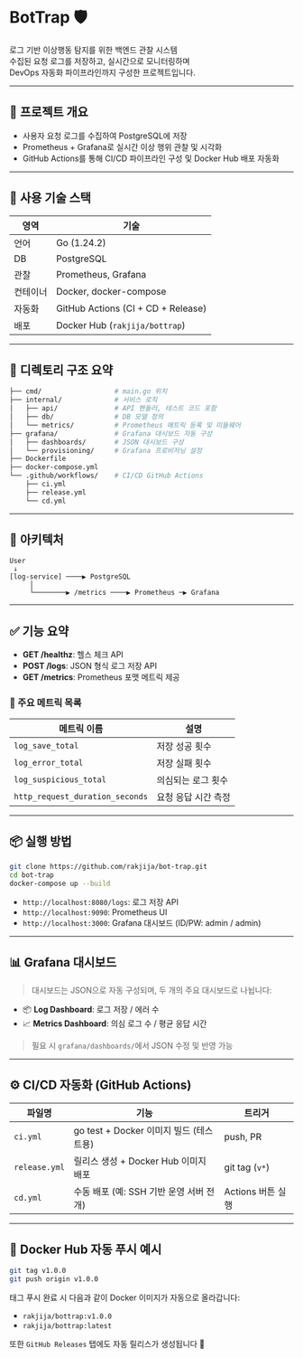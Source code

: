 # BotTrap 🛡️

로그 기반 이상행동 탐지를 위한 백엔드 관찰 시스템  
수집된 요청 로그를 저장하고, 실시간으로 모니터링하며  
DevOps 자동화 파이프라인까지 구성한 프로젝트입니다.

---

## 🚀 프로젝트 개요

- 사용자 요청 로그를 수집하여 PostgreSQL에 저장
- Prometheus + Grafana로 실시간 이상 행위 관찰 및 시각화
- GitHub Actions를 통해 CI/CD 파이프라인 구성 및 Docker Hub 배포 자동화

---

## 💪 사용 기술 스택

| 영역     | 기술                              |
|----------|-----------------------------------|
| 언어     | Go (1.24.2)                       |
| DB       | PostgreSQL                        |
| 관찰     | Prometheus, Grafana               |
| 컨테이너 | Docker, docker-compose            |
| 자동화   | GitHub Actions (CI + CD + Release) |
| 배포     | Docker Hub (`rakjija/bottrap`)    |

---

## 📁 디렉토리 구조 요약

```bash
├── cmd/                  # main.go 위치
├── internal/             # 서비스 로직
│   ├── api/              # API 핸들러, 테스트 코드 포함
│   ├── db/               # DB 모델 정의
│   └── metrics/          # Prometheus 메트릭 등록 및 미들웨어
├── grafana/              # Grafana 대시보드 자동 구성
│   ├── dashboards/       # JSON 대시보드 구성
│   └── provisioning/     # Grafana 프로비저닝 설정
├── Dockerfile
├── docker-compose.yml
└── .github/workflows/    # CI/CD GitHub Actions
    ├── ci.yml
    ├── release.yml
    └── cd.yml
```

---

## 🧱 아키텍처

```plaintext
User
 ↓
[log-service] ────▶ PostgreSQL
     │
     └────────▶ /metrics ────▶ Prometheus ─▶ Grafana
```

---

## ✅ 기능 요약

- **GET /healthz**: 헬스 체크 API
- **POST /logs**: JSON 형식 로그 저장 API
- **GET /metrics**: Prometheus 포맷 메트릭 제공

### 📌 주요 메트릭 목록
| 메트릭 이름                   | 설명                  |
|------------------------------|-----------------------|
| `log_save_total`             | 저장 성공 횟수       |
| `log_error_total`            | 저장 실패 횟수       |
| `log_suspicious_total`       | 의심되는 로그 횟수   |
| `http_request_duration_seconds` | 요청 응답 시간 측정 |

---

## 📦 실행 방법

```bash
git clone https://github.com/rakjija/bot-trap.git
cd bot-trap
docker-compose up --build
```

- `http://localhost:8080/logs`: 로그 저장 API
- `http://localhost:9090`: Prometheus UI
- `http://localhost:3000`: Grafana 대시보드 (ID/PW: admin / admin)

---

## 📊 Grafana 대시보드

> 대시보드는 JSON으로 자동 구성되며, 두 개의 주요 대시보드로 나뉩니다:

- 📦 **Log Dashboard**: 로그 저장 / 에러 수
- 📈 **Metrics Dashboard**: 의심 로그 수 / 평균 응답 시간

> 필요 시 `grafana/dashboards/`에서 JSON 수정 및 반영 가능

---

## ⚙️ CI/CD 자동화 (GitHub Actions)

| 파일명         | 기능                                 | 트리거        |
|----------------|--------------------------------------|---------------|
| `ci.yml`       | go test + Docker 이미지 빌드 (테스트용) | push, PR      |
| `release.yml`  | 릴리스 생성 + Docker Hub 이미지 배포 | git tag (`v*`) |
| `cd.yml`       | 수동 배포 (예: SSH 기반 운영 서버 전개) | Actions 버튼 실행 |

---

## 🔐 Docker Hub 자동 푸시 예시

```bash
git tag v1.0.0
git push origin v1.0.0
```

태그 푸시 완료 시 다음과 같이 Docker 이미지가 자동으로 올라갑니다:

- `rakjija/bottrap:v1.0.0`
- `rakjija/bottrap:latest`

또한 `GitHub Releases` 탭에도 자동 릴리스가 생성됩니다 🥳

